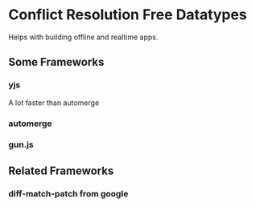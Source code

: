 # Conflict Resolution Free Datatypes

Helps with building offline and realtime apps.

## Some Frameworks

### yjs

A lot faster than automerge

### automerge

### gun.js

## Related Frameworks

### diff-match-patch from google


